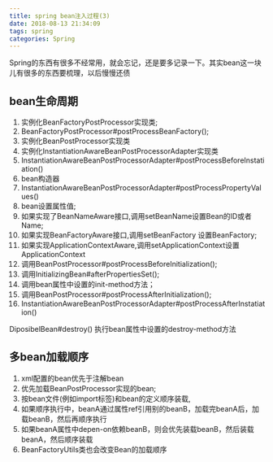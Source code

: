 ```yaml
---
title: spring bean注入过程(3)
date: 2018-08-13 21:34:09
tags: spring
categories: Spring
---
```

Spring的东西有很多不经常用，就会忘记，还是要多记录一下。其实bean这一块儿有很多的东西要梳理，以后慢慢还债


<!-- more -->

## bean生命周期 ##

1. 实例化BeanFactoryPostProcessor实现类; 
2. BeanFactoryPostProcessor#postProcessBeanFactory();
3. 实例化BeanPostProcessor实现类
4. 实例化InstantiationAwareBeanPostProcessorAdapter实现类
5. InstantiationAwareBeanPostProcessorAdapter#postProcessBeforeInstatiation()
6. bean构造器
6. InstantiationAwareBeanPostProcessorAdapter#postProcessPropertyValues()
7. bean设置属性值; 
8. 如果实现了BeanNameAware接口,调用setBeanName设置Bean的ID或者Name; 
9. 如果实现BeanFactoryAware接口,调用setBeanFactory 设置BeanFactory; 
10. 如果实现ApplicationContextAware,调用setApplicationContext设置ApplicationContext 
11. 调用BeanPostProcessor#postProcessBeforeInitialization(); 
12. 调用InitializingBean#afterPropertiesSet(); 
13. 调用bean属性中设置的init-method方法； 
14. 调用BeanPostProcessor#postProcessAfterInitialization();
15. InstantiationAwareBeanPostProcessorAdapter#postProcessAfterInstatiation()

DiposibelBean#destroy()
执行bean属性中设置的destroy-method方法



## 多bean加载顺序 ##
1. xml配置的bean优先于注解bean
2. 优先加载BeanPostProcessor实现的bean; 
3. 按bean文件(例如import标签)和bean的定义顺序装载,
4. 如果顺序执行中，beanA通过属性ref引用别的beanB，加载完beanA后，加载beanB，然后再顺序执行
5. 如果beanA属性中depen-on依赖beanB，则会优先装载beanB，然后装载beanA，然后顺序装载
6. BeanFactoryUtils类也会改变Bean的加载顺序